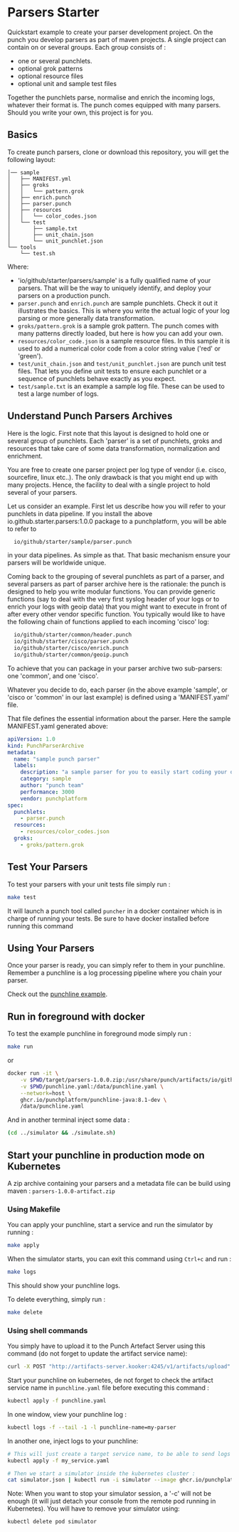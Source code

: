 # Parsers Starter

Quickstart example to create your parser development project. On the punch you develop parsers as part of maven
projects. A single project can contain on or several groups. Each group consists of :

* one or several punchlets.
* optional grok patterns
* optional resource files
* optional unit and sample test files

Together the punchlets parse, normalise and enrich the incoming logs, whatever their format is. The punch comes equipped
with many parsers. Should you write your own, this project is for you.

## Basics

To create punch parsers, clone or download this repository, you will get the following layout:

```
│── sample
│   ├── MANIFEST.yml
│   ├── groks
│   │   └── pattern.grok
│   ├── enrich.punch
│   ├── parser.punch
│   ├── resources
│   │   └── color_codes.json
│   └── test
│       ├── sample.txt
│       ├── unit_chain.json
│       └── unit_punchlet.json
└── tools
    └── test.sh
```

Where:

* 'io/github/starter/parsers/sample' is a fully qualified name of your parsers. That will be the way to uniquely identify,
  and deploy your parsers on a production punch.
* `parser.punch` and `enrich.punch` are sample punchlets. Check it out it illustrates the basics. This is where you
  write the actual logic of your log parsing or more generally data transformation.
* `groks/pattern.grok` is a sample grok pattern. The punch comes with many patterns directly loaded, but here is how you
  can add your own.
* `resources/color_code.json` is a sample resource files. In this sample it is used to add a numerical color code from a
  color string value ('red' or 'green').
* `test/unit_chain.json` and `test/unit_punchlet.json` are punch unit test files. That lets you define unit tests to
  ensure each punchlet or a sequence of punchlets behave exactly as you expect.
* `test/sample.txt` is an example a sample log file. These can be used to test a large number of logs.

## Understand Punch Parsers Archives

Here is the logic. First note that this layout is designed to hold one or several group of punchlets. Each 'parser' is a
set of punchlets, groks and resources that take care of some data transformation, normalization and enrichment.

You are free to create one parser project per log type of vendor (i.e. cisco, sourcefire, linux etc..). The only
drawback is that you might end up with many projects. Hence, the facility to deal with a single project to hold several
of your parsers.

Let us consider an example. First let us describe how you will refer to your punchlets in data pipeline. If you install
the above io.github.starter.parsers:1.0.0 package to a punchplatform, you will be able to refer to

```sh
  io/github/starter/sample/parser.punch
```

in your data pipelines. As simple as that. That basic mechanism ensure your parsers will be worldwide unique.

Coming back to the grouping of several punchlets as part of a parser, and several parsers as part of parser archive here
is the rationale: the punch is designed to help you write modular functions. You can provide generic functions (say to
deal with the very first syslog header of your logs or to enrich your logs with geoip data)
that you might want to execute in front of after every other vendor specific function. You typically would like to have
the following chain of functions applied to each incoming 'cisco' log:

```sh
  io/github/starter/common/header.punch
  io/github/starter/cisco/parser.punch
  io/github/starter/cisco/enrich.punch
  io/github/starter/common/geoip.punch
```

To achieve that you can package in your parser archive two sub-parsers: one 'common', and one 'cisco'.

Whatever you decide to do, each parser (in the above example 'sample', or 'cisco or 'common' in our last example)
is defined using a 'MANIFEST.yaml' file.

That file defines the essential information about the parser. Here the sample MANIFEST.yaml generated above:

```yaml
apiVersion: 1.0
kind: PunchParserArchive
metadata:
  name: "sample punch parser"
  labels:
    description: "a sample parser for you to easily start coding your own"
    category: sample
    author: "punch team"
    performance: 3000
    vendor: punchplatform
spec:
  punchlets:
    - parser.punch
  resources:
    - resources/color_codes.json
  groks:
    - groks/pattern.grok
```

## Test Your Parsers

To test your parsers with your unit tests file simply run :
```sh
make test
```

It will launch a punch tool called `puncher` in a docker container which is in charge of running your tests. Be sure to
have docker installed before running this command

## Using Your Parsers

Once your parser is ready, you can simply refer to them in your punchline. Remember a punchline is a log processing
pipeline where you chain your parser.

Check out the [punchline example](test/punchline.yaml).

## Run in foreground with docker

To test the example punchline in foreground mode simply run :

```sh
make run
```

or

```sh
docker run -it \
    -v $PWD/target/parsers-1.0.0.zip:/usr/share/punch/artifacts/io/github/starter/parsers/1.0.0/parsers-1.0.0.zip \
    -v $PWD/punchline.yaml:/data/punchline.yaml \
    --network=host \
    ghcr.io/punchplatform/punchline-java:8.1-dev \
    /data/punchline.yaml
```

And in another terminal inject some data :

```sh
(cd ../simulator && ./simulate.sh)
```

## Start your punchline in production mode on Kubernetes

A zip archive containing your parsers and a metadata file can be build using maven : `parsers-1.0.0-artifact.zip`

### Using Makefile

You can apply your punchline, start a service and run the simulator by running :
```sh
make apply
```

When the simulator starts, you can exit this command using `Ctrl+c` and run :
```sh
make logs
```

This should show your punchline logs.

To delete everything, simply run :
```sh
make delete
```

### Using shell commands

You simply have to upload it to the Punch Artefact Server using this command (do not forget to update the artifact
service name):

```sh
curl -X POST "http://artifacts-server.kooker:4245/v1/artifacts/upload" -F artifact=@target/parsers-1.0.0-artifact.zip -F override=true
```

Start your punchline on kubernetes, de not forget to check the artifact service name in `punchline.yaml` file before
executing this command :

```sh
kubectl apply -f punchline.yaml
```

In one window, view your punchline log :

```sh
kubectl logs -f --tail -1 -l punchline-name=my-parser
```

In another one, inject logs to your punchline:

```sh
# This will just create a target service name, to be able to send logs to our punchline
kubectl apply -f my_service.yaml  

# Then we start a simulator inside the kubernetes cluster :
cat simulator.json | kubectl run -i simulator --image ghcr.io/punchplatform/simulator:8.1-dev -- -c - --host my-parser-input.default
```

Note: When you want to stop your simulator session, a '<ctrl>-c' will not be enough (it will just detach your console
from the remote pod running in Kubernetes). You will have to remove your simulator using:
```sh
kubectl delete pod simulator
```

